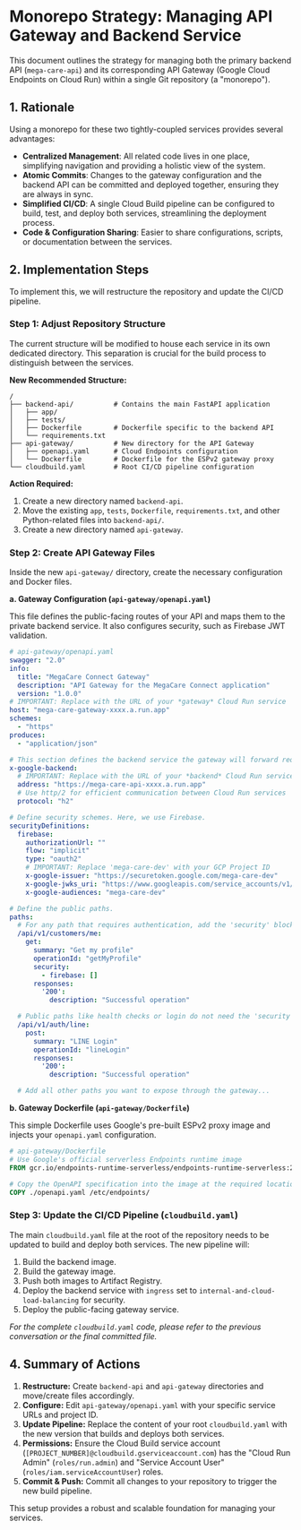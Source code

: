 # Monorepo Strategy: Managing API Gateway and Backend Service

This document outlines the strategy for managing both the primary backend API (`mega-care-api`) and its corresponding API Gateway (Google Cloud Endpoints on Cloud Run) within a single Git repository (a "monorepo").

## 1. Rationale

Using a monorepo for these two tightly-coupled services provides several advantages:

*   **Centralized Management**: All related code lives in one place, simplifying navigation and providing a holistic view of the system.
*   **Atomic Commits**: Changes to the gateway configuration and the backend API can be committed and deployed together, ensuring they are always in sync.
*   **Simplified CI/CD**: A single Cloud Build pipeline can be configured to build, test, and deploy both services, streamlining the deployment process.
*   **Code & Configuration Sharing**: Easier to share configurations, scripts, or documentation between the services.

## 2. Implementation Steps

To implement this, we will restructure the repository and update the CI/CD pipeline.

### Step 1: Adjust Repository Structure

The current structure will be modified to house each service in its own dedicated directory. This separation is crucial for the build process to distinguish between the services.

**New Recommended Structure:**

```
/
├── backend-api/          # Contains the main FastAPI application
│   ├── app/
│   ├── tests/
│   ├── Dockerfile        # Dockerfile specific to the backend API
│   └── requirements.txt
├── api-gateway/          # New directory for the API Gateway
│   ├── openapi.yaml      # Cloud Endpoints configuration
│   └── Dockerfile        # Dockerfile for the ESPv2 gateway proxy
└── cloudbuild.yaml       # Root CI/CD pipeline configuration
```

**Action Required:**
1.  Create a new directory named `backend-api`.
2.  Move the existing `app`, `tests`, `Dockerfile`, `requirements.txt`, and other Python-related files into `backend-api/`.
3.  Create a new directory named `api-gateway`.

### Step 2: Create API Gateway Files

Inside the new `api-gateway/` directory, create the necessary configuration and Docker files.

**a. Gateway Configuration (`api-gateway/openapi.yaml`)**

This file defines the public-facing routes of your API and maps them to the private backend service. It also configures security, such as Firebase JWT validation.

```yaml
# api-gateway/openapi.yaml
swagger: "2.0"
info:
  title: "MegaCare Connect Gateway"
  description: "API Gateway for the MegaCare Connect application"
  version: "1.0.0"
# IMPORTANT: Replace with the URL of your *gateway* Cloud Run service
host: "mega-care-gateway-xxxx.a.run.app"
schemes:
  - "https"
produces:
  - "application/json"

# This section defines the backend service the gateway will forward requests to.
x-google-backend:
  # IMPORTANT: Replace with the URL of your *backend* Cloud Run service
  address: "https://mega-care-api-xxxx.a.run.app"
  # Use http/2 for efficient communication between Cloud Run services
  protocol: "h2"

# Define security schemes. Here, we use Firebase.
securityDefinitions:
  firebase:
    authorizationUrl: ""
    flow: "implicit"
    type: "oauth2"
    # IMPORTANT: Replace 'mega-care-dev' with your GCP Project ID
    x-google-issuer: "https://securetoken.google.com/mega-care-dev"
    x-google-jwks_uri: "https://www.googleapis.com/service_accounts/v1/jwk/securetoken@system.gserviceaccount.com"
    x-google-audiences: "mega-care-dev"

# Define the public paths.
paths:
  # For any path that requires authentication, add the 'security' block.
  /api/v1/customers/me:
    get:
      summary: "Get my profile"
      operationId: "getMyProfile"
      security:
        - firebase: []
      responses:
        '200':
          description: "Successful operation"

  # Public paths like health checks or login do not need the 'security' block.
  /api/v1/auth/line:
    post:
      summary: "LINE Login"
      operationId: "lineLogin"
      responses:
        '200':
          description: "Successful operation"

  # Add all other paths you want to expose through the gateway...
```

**b. Gateway Dockerfile (`api-gateway/Dockerfile`)**

This simple Dockerfile uses Google's pre-built ESPv2 proxy image and injects your `openapi.yaml` configuration.

```dockerfile
# api-gateway/Dockerfile
# Use Google's official serverless Endpoints runtime image
FROM gcr.io/endpoints-runtime-serverless/endpoints-runtime-serverless:2

# Copy the OpenAPI specification into the image at the required location
COPY ./openapi.yaml /etc/endpoints/
```

### Step 3: Update the CI/CD Pipeline (`cloudbuild.yaml`)

The main `cloudbuild.yaml` file at the root of the repository needs to be updated to build and deploy both services. The new pipeline will:
1.  Build the backend image.
2.  Build the gateway image.
3.  Push both images to Artifact Registry.
4.  Deploy the backend service with `ingress` set to `internal-and-cloud-load-balancing` for security.
5.  Deploy the public-facing gateway service.

*For the complete `cloudbuild.yaml` code, please refer to the previous conversation or the final committed file.*

## 4. Summary of Actions

1.  **Restructure:** Create `backend-api` and `api-gateway` directories and move/create files accordingly.
2.  **Configure:** Edit `api-gateway/openapi.yaml` with your specific service URLs and project ID.
3.  **Update Pipeline:** Replace the content of your root `cloudbuild.yaml` with the new version that builds and deploys both services.
4.  **Permissions:** Ensure the Cloud Build service account (`[PROJECT_NUMBER]@cloudbuild.gserviceaccount.com`) has the "Cloud Run Admin" (`roles/run.admin`) and "Service Account User" (`roles/iam.serviceAccountUser`) roles.
5.  **Commit & Push:** Commit all changes to your repository to trigger the new build pipeline.

This setup provides a robust and scalable foundation for managing your services.